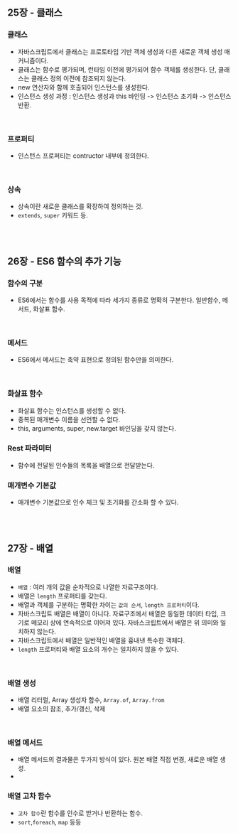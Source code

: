 ## 25장 - 클래스

### 클래스
- 자바스크립트에서 클래스는 프로토타입 기반 객체 생성과 다른 새로운 객체 생성 매커니즘이다.
- 클래스는 함수로 평가되며, 런타임 이전에 평가되어 함수 객체를 생성한다. 단, 클래스는 클래스 정의 이전에 참조되지 않는다. 
- new 연산자와 함께 호출되어 인스턴스를 생성한다.  
- 인스턴스 생성 과정 : 인스턴스 생성과 this 바인딩 -> 인스턴스 초기화 -> 인스턴스 반환.  
<br>

### 프로퍼티
- 인스턴스 프로퍼티는 contructor 내부에 정의한다.
<br>

### 상속
- 상속이란 새로운 클래스를 확장하여 정의하는 것.
- `extends`, `super` 키워드 등.
<br>
<br>


## 26장 - ES6 함수의 추가 기능

### 함수의 구분
- ES6에서는 함수를 사용 목적에 따라 세가지 종류로 명확히 구분한다. 일반함수, 메서드, 화살표 함수.
<br>

### 메서드
- ES6에서 메서드는 축약 표현으로 정의된 함수만을 의미한다.
<br>

### 화살표 함수
- 화살표 함수는 인스턴스를 생성할 수 없다.  
- 중복된 매개변수 이름을 선언할 수 없다.
- this, arguments, super, new.target 바인딩을 갖지 않는다.

### Rest 파라미터
- 함수에 전달된 인수들의 목록을 배열으로 전달받는다.

### 매개변수 기본값
- 매개변수 기본값으로 인수 체크 및 초기화를 간소화 할 수 있다.
<br>
<br>


## 27장 - 배열

### 배열
- `배열` : 여러 개의 값을 순차적으로 나열한 자료구조이다.  
- 배열은 `length` 프로퍼티를 갖는다.  
- 배열과 객체를 구분하는 명확한 차이는 `값의 순서`, `length 프로퍼티`이다.
- 자바스크립트 배열은 배열이 아니다. 자료구조에서 배열은 동일한 데이터 타입, 크기로 메모리 상에 연속적으로 이어져 있다. 자바스크립트에서 배열은 위 의미와 일치하지 않는다.  
- 자바스크립트에서 배열은 일반적인 배열을 흉내낸 특수한 객체다.
- `length` 프로퍼티와 배열 요소의 개수는 일치하지 않을 수 있다.  
<br>

### 배열 생성
- 배열 리터럴, Array 생성자 함수, `Array.of`, `Array.from`  
- 배열 요소의 참조, 추가/갱신, 삭제  
<br>

### 배열 메서드
- 배열 메서드의 결과물은 두가지 방식이 있다. 원본 배열 직접 변경, 새로운 배열 생성.  
- 

### 배열 고차 함수
- `고차 함수`란 함수를 인수로 받거나 반환하는 함수.
- `sort`,`foreach`, `map` 등등
<br>
<br>
